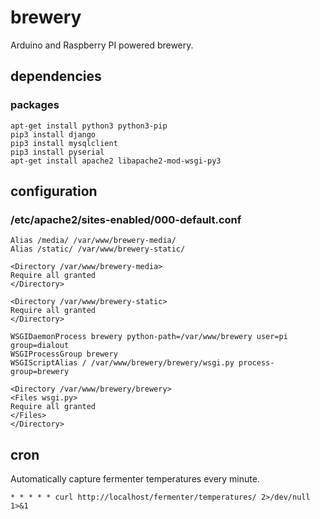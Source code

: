# brewery

Arduino and Raspberry PI powered brewery.

## dependencies

### packages

```
apt-get install python3 python3-pip
pip3 install django
pip3 install mysqlclient
pip3 install pyserial
apt-get install apache2 libapache2-mod-wsgi-py3
```

## configuration

### /etc/apache2/sites-enabled/000-default.conf

```
Alias /media/ /var/www/brewery-media/
Alias /static/ /var/www/brewery-static/

<Directory /var/www/brewery-media>
Require all granted
</Directory>

<Directory /var/www/brewery-static>
Require all granted
</Directory>

WSGIDaemonProcess brewery python-path=/var/www/brewery user=pi group=dialout
WSGIProcessGroup brewery
WSGIScriptAlias / /var/www/brewery/brewery/wsgi.py process-group=brewery

<Directory /var/www/brewery/brewery>
<Files wsgi.py>
Require all granted
</Files>
</Directory>
```

## cron

Automatically capture fermenter temperatures every minute.
```
* * * * * curl http://localhost/fermenter/temperatures/ 2>/dev/null 1>&1
```

